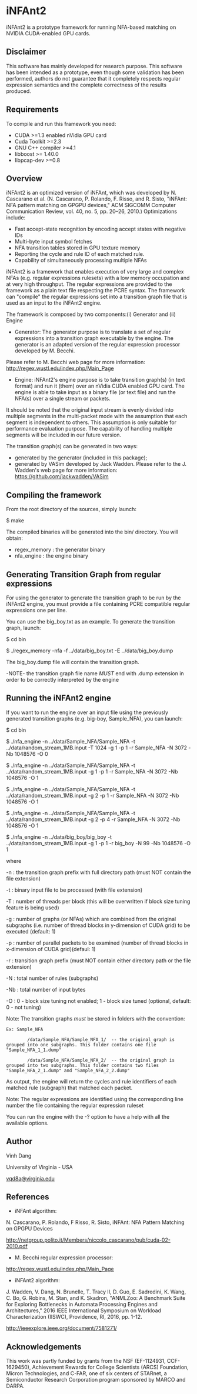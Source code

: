 ﻿iNFAnt2
=======

iNFAnt2 is a prototype framework for running NFA-based matching on NVIDIA CUDA-enabled GPU cards.


Disclaimer
----------
This software has mainly developed for research purpose.
This software has been intended as a prototype, even though some validation
has been performed, authors do not guarantee that it completely respects regular
expression semantics and the complete correctness of the results produced.


Requirements
------------
To compile and run this framework you need:
- CUDA >=1.3 enabled nVidia GPU card
- Cuda Toolkit >=2.3
- GNU C++ compiler >=4.1
- libboost >= 1.40.0
- libpcap-dev >=0.8


Overview
--------
iNFAnt2 is an optimized version of iNFAnt, which was developed by N. Cascarano et al.
(N. Cascarano, P. Rolando, F. Risso, and R. Sisto, "iNFAnt: NFA pattern matching on 
GPGPU devices," ACM SIGCOMM Computer Communication Review, vol. 40, no. 5, pp. 20–26, 2010.)
Optimizations include:
- Fast accept-state recognition by encoding accept states with negative IDs
- Multi-byte input symbol fetches
- NFA transition tables stored in GPU texture memory
- Reporting the cycle and rule ID of each matched rule.
- Capability of simultaneously processing multiple NFAs

iNFAnt2 is a framework that enables execution of very large and complex NFAs (e.g. 
regular expressions rulesets) with a low memory occupation and at very high throughput.
The regular expressions are provided to the framework as a plain text file respecting
the PCRE syntax. The framework can "compile" the regular expressions set into a 
transition graph file that is used as an input to the iNFAnt2 engine.

The framework is composed by two components:(i) Generator and (ii) Engine

- Generator:
The generator purpose is to translate a set of regular expressions into a
transition graph executable by the engine. The generator is an adapted version
of the regular expression processor developed by M. Becchi.

Please refer to M. Becchi web page for more information:
  http://regex.wustl.edu/index.php/Main_Page

- Engine:
iNFAnt2's engine purpose is to take transition graph(s) (in text format) and run it (them)
over an nVidia CUDA enabled GPU card. The engine is able to take input as a binary file
(or text file) and run the NFA(s) over a single stream or packets.

It should be noted that the original input stream is evenly divided into multiple segments
in the multi-packet mode with the assumption that each segment is independent to 
others. This assumption is only suitable for performance evaluation purpose. 
The capability of handling multiple segments will be included in our future version.

The transition graph(s) can be generated in two ways: 
  +  generated by the generator (included in this package); 
  +  generated by VASim developed by Jack Wadden. Please refer to the J. Wadden's web page for more information:
	 https://github.com/jackwadden/VASim
 

Compiling the framework
-----------------------
From the root directory of the sources, simply launch:

$ make

The compiled binaries will be generated into the bin/ directory.
You will obtain:
- regex_memory : the generator binary
- nfa_engine : the engine binary

Generating Transition Graph from regular expressions
----------------------------------------------------
For using the generator to generate the transition graph to be run by the iNFAnt2
engine, you must provide a file containing PCRE compatible regular expressions
one per line.

You can use the big_boy.txt as an example.
To generate the transition graph, launch:

$ cd bin

$ ./regex_memory -nfa -f ../data/big_boy.txt -E ../data/big_boy.dump

The big_boy.dump file will contain the transition graph.

-NOTE-
the transition graph file name *MUST* end with .dump extension in order
to be correctly interpreted by the engine


Running the iNFAnt2 engine
--------------------------
If you want to run the engine over an input file using the previously generated transition graphs (e.g. big-boy, Sample_NFA), you can launch:

$ cd bin

$ ./nfa_engine -n ../data/Sample_NFA/Sample_NFA -t ../data/random_stream_1MB.input -T 1024 -g 1 -p 1 -r Sample_NFA -N 3072 -Nb 1048576 -O 0

$ ./nfa_engine -n ../data/Sample_NFA/Sample_NFA -t ../data/random_stream_1MB.input -g 1 -p 1 -r Sample_NFA -N 3072 -Nb 1048576 -O 1

$ ./nfa_engine -n ../data/Sample_NFA/Sample_NFA -t ../data/random_stream_1MB.input -g 2 -p 1 -r Sample_NFA -N 3072 -Nb 1048576 -O 1

$ ./nfa_engine -n ../data/Sample_NFA/Sample_NFA -t ../data/random_stream_1MB.input -g 2 -p 4 -r Sample_NFA -N 3072 -Nb 1048576 -O 1

$ ./nfa_engine -n ../data/big_boy/big_boy -t ../data/random_stream_1MB.input -g 1 -p 1 -r big_boy -N 99 -Nb 1048576 -O 1

where

-n <file>:  the transition graph prefix with full directory path (must NOT contain the file extension)

-t <file>:  binary input file to be processed (with file extension)

-T <n>   :  number of threads per block (this will be overwritten if block size tuning feature is being used)

-g <n>   :  number of graphs (or NFAs) which are combined from the original subgraphs (i.e. number of thread blocks in y-dimension of CUDA grid) to be executed (default: 1)

-p <n>   :  number of parallel packets to be examined (number of thread blocks in x-dimension of CUDA grid)(defaul: 1)

-r <name>:  transition graph prefix (must NOT contain either directory path or the file extension)

-N <n>   :  total number of rules (subgraphs)

-Nb <n>  :  total number of input bytes

-O <n>   :  0 - block size tuning not enabled; 1 - block size tuned (optional, default: 0 - not tuning)

Note: The transition graphs *must* be stored in folders with the convention:

    Ex: Sample_NFA
	
	        /data/Sample_NFA/Sample_NFA_1/  -- the original graph is grouped into one subgraphs. This folder contains one file "Sample_NFA_1_1.dump"
			
	        /data/Sample_NFA/Sample_NFA_2/  -- the original graph is grouped into two subgraphs. This folder contains two files "Sample_NFA_2_1.dump" and "Sample_NFA_2_2.dump"
			
As output, the engine will return the cycles and rule identifiers of each matched rule (subgraph) that matched each packet.

Note: The regular expressions are identified using the corresponding line number
the file containing the regular expression ruleset

You can run the engine with the -? option to have a help with all the available options.


Author
------
Vinh Dang

University of Virginia - USA

vqd8a@virginia.edu


References
----------
- iNFAnt algorithm: 

N. Cascarano, P. Rolando, F Risso, R. Sisto, iNFAnt: NFA Pattern Matching on
GPGPU Devices

http://netgroup.polito.it/Members/niccolo_cascarano/pub/cuda-02-2010.pdf

- M. Becchi regular expression processor:

http://regex.wustl.edu/index.php/Main_Page

- iNFAnt2 algorithm: 

J. Wadden, V. Dang, N. Brunelle, T. Tracy II, D. Guo, E. Sadredini, K. Wang, 
C. Bo, G. Robins, M. Stan, and K. Skadron, "ANMLZoo: A Benchmark Suite for 
Exploring Bottlenecks in Automata Processing Engines and Architectures,"
2016 IEEE International Symposium on Workload Characterization (IISWC), 
Providence, RI, 2016, pp. 1-12. 

http://ieeexplore.ieee.org/document/7581271/


Acknowledgements
----------------
This work was partly funded by grants from the NSF (EF-1124931, CCF-1629450), Achievement Rewards for College Scientists (ARCS) Foundation, Micron Technologies, and C-FAR, one of six centers of STARnet, a Semiconductor Research Corporation program sponsored by MARCO and DARPA.
